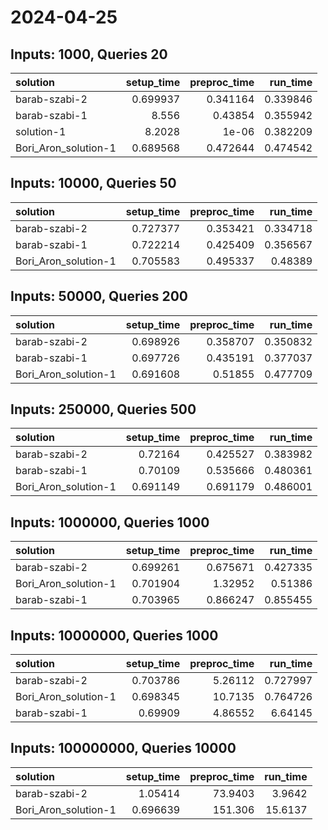# 2024-04-25

## Inputs: 1000, Queries 20

| solution             |   setup_time |   preproc_time |   run_time |
|:---------------------|-------------:|---------------:|-----------:|
| barab-szabi-2        |     0.699937 |       0.341164 |   0.339846 |
| barab-szabi-1        |     8.556    |       0.43854  |   0.355942 |
| solution-1           |     8.2028   |       1e-06    |   0.382209 |
| Bori_Aron_solution-1 |     0.689568 |       0.472644 |   0.474542 |

## Inputs: 10000, Queries 50

| solution             |   setup_time |   preproc_time |   run_time |
|:---------------------|-------------:|---------------:|-----------:|
| barab-szabi-2        |     0.727377 |       0.353421 |   0.334718 |
| barab-szabi-1        |     0.722214 |       0.425409 |   0.356567 |
| Bori_Aron_solution-1 |     0.705583 |       0.495337 |   0.48389  |

## Inputs: 50000, Queries 200

| solution             |   setup_time |   preproc_time |   run_time |
|:---------------------|-------------:|---------------:|-----------:|
| barab-szabi-2        |     0.698926 |       0.358707 |   0.350832 |
| barab-szabi-1        |     0.697726 |       0.435191 |   0.377037 |
| Bori_Aron_solution-1 |     0.691608 |       0.51855  |   0.477709 |

## Inputs: 250000, Queries 500

| solution             |   setup_time |   preproc_time |   run_time |
|:---------------------|-------------:|---------------:|-----------:|
| barab-szabi-2        |     0.72164  |       0.425527 |   0.383982 |
| barab-szabi-1        |     0.70109  |       0.535666 |   0.480361 |
| Bori_Aron_solution-1 |     0.691149 |       0.691179 |   0.486001 |

## Inputs: 1000000, Queries 1000

| solution             |   setup_time |   preproc_time |   run_time |
|:---------------------|-------------:|---------------:|-----------:|
| barab-szabi-2        |     0.699261 |       0.675671 |   0.427335 |
| Bori_Aron_solution-1 |     0.701904 |       1.32952  |   0.51386  |
| barab-szabi-1        |     0.703965 |       0.866247 |   0.855455 |

## Inputs: 10000000, Queries 1000

| solution             |   setup_time |   preproc_time |   run_time |
|:---------------------|-------------:|---------------:|-----------:|
| barab-szabi-2        |     0.703786 |        5.26112 |   0.727997 |
| Bori_Aron_solution-1 |     0.698345 |       10.7135  |   0.764726 |
| barab-szabi-1        |     0.69909  |        4.86552 |   6.64145  |

## Inputs: 100000000, Queries 10000

| solution             |   setup_time |   preproc_time |   run_time |
|:---------------------|-------------:|---------------:|-----------:|
| barab-szabi-2        |     1.05414  |        73.9403 |     3.9642 |
| Bori_Aron_solution-1 |     0.696639 |       151.306  |    15.6137 |
